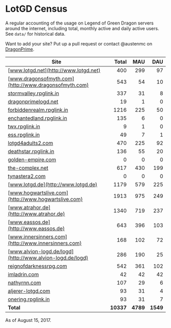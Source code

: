 # LotGD Census
A regular accounting of the usage on Legend of Green Dragon servers around the internet, including total, monthly active and daily active users. See `data/` for historical data.

Want to add your site? Put up a pull request or contact @austenmc on [DragonPrime](http://dragonprime.net).


Site | Total | MAU | DAU
--- | ---:| ---:| ---:
[www.lotgd.net](http://www.lotgd.net)|400|299|97
[www.dragonsofmyth.com](http://www.dragonsofmyth.com)|543|54|10
[stormvalley.rpglink.in](http://stormvalley.rpglink.in)|337|31|8
[dragonprimelogd.net](http://dragonprimelogd.net)|19|1|0
[forbiddenrealm.rpglink.in](http://forbiddenrealm.rpglink.in)|1216|225|50
[enchantedland.rpglink.in](http://enchantedland.rpglink.in)|135|6|0
[twx.rpglink.in](http://twx.rpglink.in)|9|1|0
[ess.rpglink.in](http://ess.rpglink.in)|49|7|1
[lotgd4adults2.com](http://lotgd4adults2.com)|470|225|92
[deathstar.rpglink.in](http://deathstar.rpglink.in)|136|55|20
[golden-empire.com](http://golden-empire.com)|0|0|0
[the-complex.net](http://the-complex.net)|617|430|199
[tynastera2.com](http://tynastera2.com)|0|0|0
[www.lotgd.de](http://www.lotgd.de)|1179|579|225
[www.hogwartslive.com](http://www.hogwartslive.com)|1913|975|249
[www.atrahor.de](http://www.atrahor.de)|1340|719|237
[www.eassos.de](http://www.eassos.de)|643|396|103
[www.innersinners.com](http://www.innersinners.com)|168|102|72
[www.alvion-logd.de/logd](http://www.alvion-logd.de/logd)|286|190|25
[reignofdarknessrpg.com](http://reignofdarknessrpg.com)|542|361|102
[imladrin.com](http://imladrin.com)|42|42|42
[nathyrnn.com](http://nathyrnn.com)|107|29|6
[aljerer-lotgd.com](http://aljerer-lotgd.com)|93|31|4
[onering.rpglink.in](http://onering.rpglink.in)|93|31|7
**Total**|**10337**|**4789**|**1549**

As of August 15, 2017.
